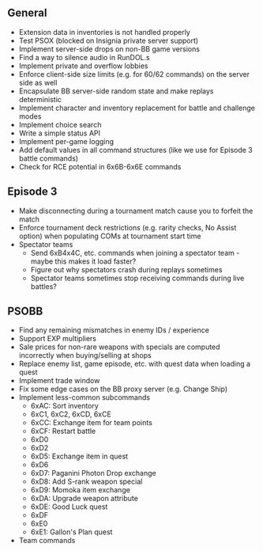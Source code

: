 ## General

- Extension data in inventories is not handled properly
- Test PSOX (blocked on Insignia private server support)
- Implement server-side drops on non-BB game versions
- Find a way to silence audio in RunDOL.s
- Implement private and overflow lobbies
- Enforce client-side size limits (e.g. for 60/62 commands) on the server side as well
- Encapsulate BB server-side random state and make replays deterministic
- Implement character and inventory replacement for battle and challenge modes
- Implement choice search
- Write a simple status API
- Implement per-game logging
- Add default values in all command structures (like we use for Episode 3 battle commands)
- Check for RCE potential in 6x6B-6x6E commands

## Episode 3

- Make disconnecting during a tournament match cause you to forfeit the match
- Enforce tournament deck restrictions (e.g. rarity checks, No Assist option) when populating COMs at tournament start time
- Spectator teams
    - Send 6xB4x4C, etc. commands when joining a spectator team - maybe this makes it load faster?
    - Figure out why spectators crash during replays sometimes
    - Spectator teams sometimes stop receiving commands during live battles?

## PSOBB

- Find any remaining mismatches in enemy IDs / experience
- Support EXP multipliers
- Sale prices for non-rare weapons with specials are computed incorrectly when buying/selling at shops
- Replace enemy list, game episode, etc. with quest data when loading a quest
- Implement trade window
- Fix some edge cases on the BB proxy server (e.g. Change Ship)
- Implement less-common subcommands
    - 6xAC: Sort inventory
    - 6xC1, 6xC2, 6xCD, 6xCE
    - 6xCC: Exchange item for team points
    - 6xCF: Restart battle
    - 6xD0
    - 6xD2
    - 6xD5: Exchange item in quest
    - 6xD6
    - 6xD7: Paganini Photon Drop exchange
    - 6xD8: Add S-rank weapon special
    - 6xD9: Momoka item exchange
    - 6xDA: Upgrade weapon attribute
    - 6xDE: Good Luck quest
    - 6xDF
    - 6xE0
    - 6xE1: Gallon's Plan quest
- Team commands
